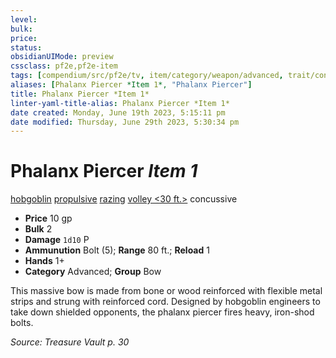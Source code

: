 ```yaml
---
level:
bulk:
price:
status:
obsidianUIMode: preview
cssclass: pf2e,pf2e-item
tags: [compendium/src/pf2e/tv, item/category/weapon/advanced, trait/concussive, trait/hobgoblin, trait/propulsive, trait/razing, trait/volley-30-ft]
aliases: [Phalanx Piercer *Item 1*, "Phalanx Piercer"]
title: Phalanx Piercer *Item 1*
linter-yaml-title-alias: Phalanx Piercer *Item 1*
date created: Monday, June 19th 2023, 5:15:11 pm
date modified: Thursday, June 29th 2023, 5:30:34 pm
---
```


# Phalanx Piercer *Item 1*

[hobgoblin](rules/traits/hobgoblin-locg.md) [propulsive](rules/traits/propulsive.md) [razing](rules/traits/razing-tv.md) [volley <30 ft.>](rules/traits/volley.md) concussive  

- **Price** 10 gp
- **Bulk** 2
- **Damage** `1d10` P
- **Ammunution** Bolt (5); **Range** 80 ft.; **Reload** 1
- **Hands** 1+
- **Category** Advanced; **Group** Bow

This massive bow is made from bone or wood reinforced with flexible metal strips and strung with reinforced cord. Designed by hobgoblin engineers to take down shielded opponents, the phalanx piercer fires heavy, iron-shod bolts.

*Source: Treasure Vault p. 30*
